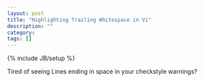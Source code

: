 ```yaml
---
layout: post
title: "Highlighting Trailing Whitespace in Vi"
description: ""
category:
tags: []
---
```

{% include JB/setup %}

Tired of seeing Lines ending in space in your checkstyle warnings?
